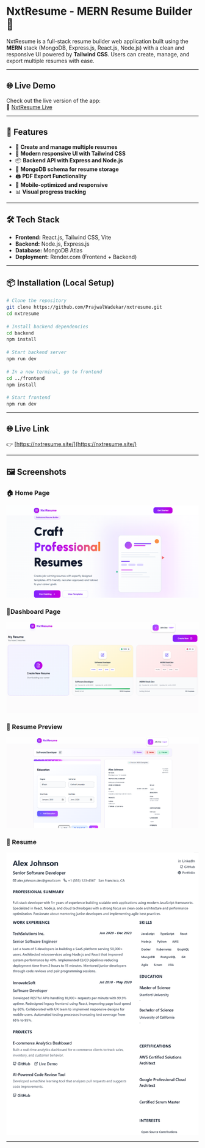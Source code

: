# NxtResume - MERN Resume Builder 🚀

NxtResume is a full-stack resume builder web application built using the **MERN** stack (MongoDB, Express.js, React.js, Node.js) with a clean and responsive UI powered by **Tailwind CSS**. Users can create, manage, and export multiple resumes with ease.

---

## 🌐 Live Demo

Check out the live version of the app:  
🔗 [NxtResume Live](https://nxtresume.site/)

---

## 🌟 Features

- 📄 **Create and manage multiple resumes**
- 🎨 **Modern responsive UI with Tailwind CSS**
- 📦 **Backend API with Express and Node.js**
- 🧾 **MongoDB schema for resume storage**
- 🖨️ **PDF Export Functionality**
- 📱 **Mobile-optimized and responsive**
- 📊 **Visual progress tracking**



---

## 🛠️ Tech Stack

- **Frontend:** React.js, Tailwind CSS, Vite
- **Backend:** Node.js, Express.js
- **Database:** MongoDB Atlas
- **Deployment:** Render.com (Frontend + Backend)

---



## 📦 Installation (Local Setup)

```bash
# Clone the repository
git clone https://github.com/PrajwalWadekar/nxtresume.git
cd nxtresume

# Install backend dependencies
cd backend
npm install

# Start backend server
npm run dev

# In a new terminal, go to frontend
cd ../frontend
npm install

# Start frontend
npm run dev
```

---

## 🌐 Live Link

👉 [https://nxtresume.site/](https://nxtresume.site/)

---

## 🖼️ Screenshots

### 🏠 Home Page
![Home Page](https://github.com/PrajwalWadekar/NxtResume/blob/main/outputs/Home.png)

### 📝Dashboard Page
![Dashboard Page](https://github.com/PrajwalWadekar/NxtResume/blob/main/outputs/Dashboard.png)

### 📄 Resume Preview
![Preview](https://github.com/PrajwalWadekar/NxtResume/blob/main/outputs/Preview.png)

### 📄 Resume 
![Resume](https://github.com/PrajwalWadekar/NxtResume/blob/main/outputs/Resume.png)

---

